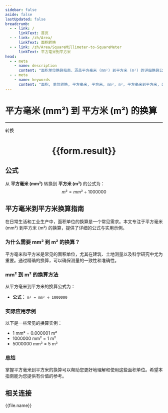 ```yaml
---
sidebar: false
aside: false
lastUpdated: false
breadcrumb:
  - - link: /
      linkText: 首页
  - - link: /zh/Area/
      linkText: 面积转换
  - - link: /zh/Area/SquareMillimeter-to-SquareMeter
      linkText: 平方毫米到平方米
head:
  - - meta
    - name: description
      content: "面积单位换算指南，涵盖平方毫米 (mm²) 到平方米 (m²) 的详细换算公式与说明。"
  - - meta
    - name: keywords
      content: "面积, 单位转换, 平方毫米, 平方米, mm², m², 平方毫米到平方米, 面积转换指南"
---
```

# 平方毫米 (mm²) 到 平方米 (m²) 的换算
---
<script setup>
import { onMounted, reactive, inject, ref } from 'vue'
import { NButton, NForm, NFormItem, NInput, NInputNumber, NSelect, NCard, useMessage,NGrid ,NGi } from 'naive-ui'
import { defineClientComponent } from 'vitepress'
import { Area } from '../../files';

const convert = inject('convert')

const form = reactive({
  number: null,
  result: '',
})

const convertHandler = () => {
  if (form.number !== null && !isNaN(form.number)) {
    const convertedValue = parseFloat(form.number) / 1000000
    form.result = `${form.number}mm² = ${convertedValue.toFixed(6)}m²`
  } else {
    form.result = '请输入有效的数值。'
  }
}
</script>

<n-form size="large" :model="form">
  <n-form-item label="平方毫米 (mm²)">
    <n-input-number v-model:value="form.number" placeholder="输入平方毫米" style="width: 100%" />
  </n-form-item>
  <n-form-item>
    <n-button type="primary" @click="convertHandler" block>转换</n-button>
  </n-form-item>
</n-form>

<n-card  embedded :bordered="false" hoverable>
  <div  style="text-align:center">
    <h1>{{form.result}}</h1>
  </div>
</n-card>

## 公式

从 **平方毫米 (mm²)** 转换到 **平方米 (m²)** 的公式为：
$$ m² = mm² \div 1000000 $$

## 平方毫米到平方米换算指南

在日常生活和工业生产中，面积单位的换算是一个常见需求。本文专注于平方毫米 (mm²) 到平方米 (m²) 的换算，提供了详细的公式与实用示例。

### 为什么需要 mm² 到 m² 的换算？

平方毫米和平方米是常见的面积单位，尤其在建筑、土地测量以及科学研究中尤为重要。通过精确的换算，可以确保测量的一致性和准确性。

### mm² 到 m² 的换算方法

从平方毫米到平方米的换算公式为：

- **公式：** `m² = mm² ÷ 1000000`

### 实际应用示例

以下是一些常见的换算实例：

- 1 mm² = 0.000001 m²
- 1000000 mm² = 1 m²
- 5000000 mm² = 5 m²

### 总结

掌握平方毫米到平方米的换算可以帮助您更好地理解和使用这些面积单位。希望本指南能为您提供有价值的参考。

## 相关连接
<n-grid x-gap="12" :cols="3">
  <n-gi v-for="(file, index) in Area" :key="index">
    <n-button
      text
      tag="a"
      :href="file.path"
      type="primary"
    >
      {{file.name}}
    </n-button>
  </n-gi>
</n-grid>